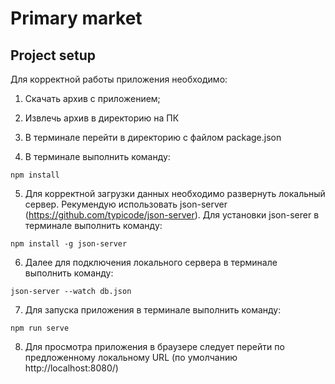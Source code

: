 # Primary market

## Project setup

Для корректной работы приложения необходимо:

1. Скачать архив с приложением;

2. Извлечь архив в директорию на ПК
3. В терминале перейти в директорию с файлом package.json
4. В терминале выполнить команду:

```
npm install
```

5. Для корректной загрузки данных необходимо развернуть локальный сервер. Рекумендую использовать json-server (https://github.com/typicode/json-server).
    Для установки json-serer в терминале выполнить команду:

```
npm install -g json-server
```

6. Далее для подключения локального сервера в терминале выполнить команду:

```
json-server --watch db.json
```

7. Для запуска приложения в терминале выполнить команду:

```
npm run serve
```

8. Для просмотра приложения в браузере следует перейти по предложенному локальному URL (по умолчанию http://localhost:8080/)
